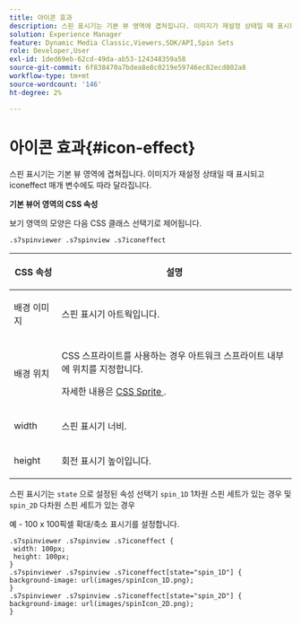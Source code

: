 ```yaml
---
title: 아이콘 효과
description: 스핀 표시기는 기본 뷰 영역에 겹쳐집니다. 이미지가 재설정 상태일 때 표시되고 iconeffect 매개 변수에도 따라 달라집니다.
solution: Experience Manager
feature: Dynamic Media Classic,Viewers,SDK/API,Spin Sets
role: Developer,User
exl-id: 1ded69eb-62cd-49da-ab53-124348359a58
source-git-commit: 6f838470a7bdea8e8c0219e59746ec82ecd802a8
workflow-type: tm+mt
source-wordcount: '146'
ht-degree: 2%

---
```


# 아이콘 효과{#icon-effect}

스핀 표시기는 기본 뷰 영역에 겹쳐집니다. 이미지가 재설정 상태일 때 표시되고 iconeffect 매개 변수에도 따라 달라집니다.

<!--<a id="section_061E550C1C1D4DB2BD663A898895B38C"></a>-->

**기본 뷰어 영역의 CSS 속성**

보기 영역의 모양은 다음 CSS 클래스 선택기로 제어됩니다.

```
.s7spinviewer .s7spinview .s7iconeffect
```

<table id="table_94EE3F5BBE4547C0B4943471CEE7EDE4"> 
 <thead> 
  <tr> 
   <th colname="col1" class="entry"> <p> CSS 속성 </p> </th> 
   <th colname="col2" class="entry"> <p>설명 </p> </th> 
  </tr> 
 </thead>
 <tbody> 
  <tr> 
   <td colname="col1"> <p> <span class="codeph"> 배경 이미지 </span> </p> </td> 
   <td colname="col2"> <p> 스핀 표시기 아트웍입니다. </p> </td> 
  </tr> 
  <tr> 
   <td colname="col1"> <p> <span class="codeph"> 배경 위치 </span> </p> </td> 
   <td colname="col2"> <p> CSS 스프라이트를 사용하는 경우 아트워크 스프라이트 내부에 위치를 지정합니다. </p> <p>자세한 내용은 <a href="../../../c-html5-s7-aem-asset-viewers/c-html5-spin-viewer-about/c-html5-spin-viewer-customizingviewer/c-html5-spin-viewer-customizingviewer.md#section-b671c70acf284cb0aea678c2d2e4babc" format="dita" scope="local"> CSS Sprite </a>. </p> </td> 
  </tr> 
  <tr> 
   <td colname="col1"> <p> <span class="codeph"> width </span> </p> </td> 
   <td colname="col2"> <p>스핀 표시기 너비. </p> </td> 
  </tr> 
  <tr> 
   <td colname="col1"> <p> <span class="codeph"> height </span> </p> </td> 
   <td colname="col2"> <p>회전 표시기 높이입니다. </p> </td> 
  </tr> 
 </tbody> 
</table>

스핀 표시기는 `state` 으로 설정된 속성 선택기 `spin_1D` 1차원 스핀 세트가 있는 경우 및 `spin_2D` 다차원 스핀 세트가 있는 경우

예 - 100 x 100픽셀 확대/축소 표시기를 설정합니다.

```
.s7spinviewer .s7spinview .s7iconeffect { 
 width: 100px; 
 height: 100px; 
} 
.s7spinviewer .s7spinview .s7iconeffect[state="spin_1D"] { 
background-image: url(images/spinIcon_1D.png); 
} 
.s7spinviewer .s7spinview .s7iconeffect[state="spin_2D"] { 
background-image: url(images/spinIcon_2D.png); 
}
```

